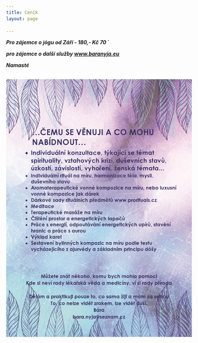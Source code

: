 ```yaml
---
title: Ceník
layout: page

---
```

**_Pro zájemce o jógu od Září - 180,- Kč 70 ´_**

**_pro zájemce o další služby www.baranyja.eu_**

**_Namasté_**

![](/uploads/cemu-se-venuji-a-co-mohu-nabidnout-page0001.jpg)